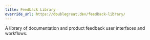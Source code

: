 ```yaml
---
title: Feedback Library
override_url: https://doublegreat.dev/feedback-library/
---
```


A library of documentation and product feedback user interfaces and workflows.
